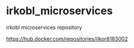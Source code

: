 # irkobl_microservices
irkobl microservices repository

https://hub.docker.com/repositories/ilkor8183002
